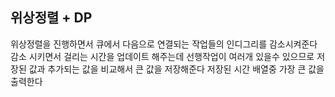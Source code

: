 ## 위상정렬 + DP

위상정렬을 진행하면서 큐에서 다음으로 연결되는 작업들의 인디그리를 감소시켜준다
감소 시키면서 걸리는 시간을 업데이트 해주는데 선행작업이 여러개 있을수 있으므로 저장된 값과 추가되는 값을 비교해서 큰 값을 저장해준다
저장된 시간 배열중 가장 큰 값을 출력한다
